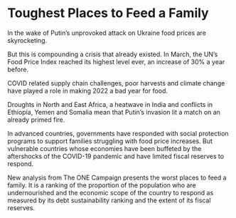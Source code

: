 # Toughest Places to Feed a Family
In the wake of Putin’s unprovoked attack on Ukraine food prices are skyrocketing. 

But this is compounding a crisis that already existed. In March, the UN’s Food Price Index reached its highest level ever, an increase of 30% a year before. 

COVID related supply chain challenges, poor harvests and climate change have played a role in making 2022 a bad year for food. 

Droughts in North and East Africa, a heatwave in India and conflicts in Ethiopia, Yemen and Somalia mean that Putin’s invasion lit a match on an already primed fire. 

In advanced countries, governments have responded with social protection programs to support families struggling with food price increases. But vulnerable countries whose economies have been buffeted by the aftershocks of the COVID-19 pandemic and have limited fiscal reserves to respond. 

New analysis from The ONE Campaign presents the worst places to feed a family. It is a ranking of the proportion of the population who are undernourished and the economic scope of the country to respond as measured by its debt sustainability ranking and the extent of its fiscal reserves. 
